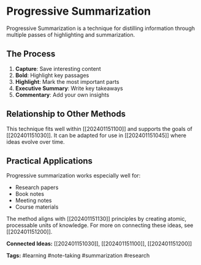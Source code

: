 # Progressive Summarization

Progressive Summarization is a technique for distilling information through multiple passes of highlighting and summarization.

## The Process

1. **Capture**: Save interesting content
2. **Bold**: Highlight key passages  
3. **Highlight**: Mark the most important parts
4. **Executive Summary**: Write key takeaways
5. **Commentary**: Add your own insights

## Relationship to Other Methods

This technique fits well within [[202401151100]] and supports the goals of [[202401151030]]. It can be adapted for use in [[202401151045]] where ideas evolve over time.

## Practical Applications

Progressive summarization works especially well for:
- Research papers
- Book notes
- Meeting notes
- Course materials

The method aligns with [[202401151130]] principles by creating atomic, processable units of knowledge. For more on connecting these ideas, see [[202401151200]].

**Connected Ideas:** [[202401151030]], [[202401151100]], [[202401151200]]

**Tags:** #learning #note-taking #summarization #research